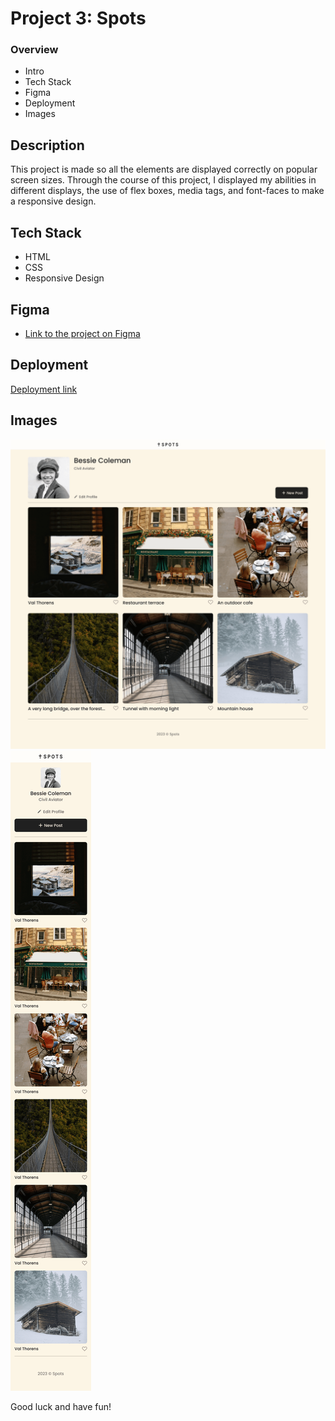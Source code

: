 # Project 3: Spots

### Overview

- Intro
- Tech Stack
- Figma
- Deployment
- Images

## Description

This project is made so all the elements are displayed correctly on popular screen sizes. Through the course of this project, I displayed my abilities in different displays, the use of flex boxes, media tags, and font-faces to make a responsive design.

## Tech Stack

- HTML
- CSS
- Responsive Design

## Figma

- [Link to the project on Figma](https://www.figma.com/file/BBNm2bC3lj8QQMHlnqRsga/Sprint-3-Project-%E2%80%94-Spots?type=design&node-id=2%3A60&mode=design&t=afgNFybdorZO6cQo-1)

## Deployment

[Deployment link](https://mike-borges.github.io/se_project_spots/)

## Images

![alt text](./images/Spots%20App%201440px.png)
![alt text](<./images/Spots%20App%20Mobile%20Version%20(2).png>)

Good luck and have fun!
